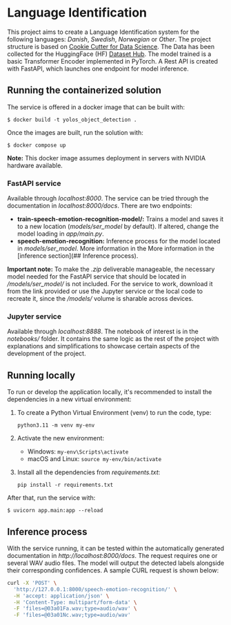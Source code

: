 # Language Identification

This project aims to create a Language Identification system for the following languages: *Danish*, *Swedish*, *Norwegian* or *Other*. The project structure is based on [Cookie Cutter for Data Science](https://drivendata.github.io/cookiecutter-data-science/). The Data has been collected for the HuggingFace (HF) [Dataset Hub](https://huggingface.co/datasets/strombergnlp/nordic_langid). The model trained is a basic Transformer Encoder implemented in PyTorch. A Rest API is created with FastAPI, which launches one endpoint for model inference.

## Running the containerized solution

The service is offered in a docker image that can be built with:

`$ docker build -t yolos_object_detection .`

Once the images are built, run the solution with:

`$ docker compose up`

**Note:** This docker image assumes deployment in servers with NVIDIA hardware available.

### FastAPI service

Available through *localhost:8000*. The service can be tried through the documentation in *localhost:8000/docs*. There are two endpoints:  
* **train-speech-emotion-recognition-model/:** Trains a model and saves it to a new location (*models/ser_model* by default). If altered, change the model loading in *app/main.py*.  
* **speech-emotion-recognition:** Inference process for the model located in *models/ser_model*. More information in the More information in the [inference section](## Inference process).

**Important note:** To make the *.zip* deliverable manageable, the necessary model needed for the FastAPI service that should be located in */models/ser_model/* is not included. For the service to work, download it from the link provided or use the Jupyter service or the local code to recreate it, since the */models/* volume is sharable across devices.

### Jupyter service

Available through *localhost:8888*. The notebook of interest is in the *notebooks/* folder. It contains the same logic as the rest of the project with explanations and simplifications to showcase certain aspects of the development of the project.

## Running locally

To run or develop the application locally, it's recommended to install the dependencies in a new virtual environment:

1. To create a Python Virtual Environment (venv) to run the code, type:

    ```python3.11 -m venv my-env```

2. Activate the new environment:
    * Windows: ```my-env\Scripts\activate```
    * macOS and Linux: ```source my-env/bin/activate``` 

3. Install all the dependencies from *requirements.txt*:

    ```pip install -r requirements.txt```

After that, run the service with:

`$ uvicorn app.main:app --reload`

## Inference process

With the service running, it can be tested within the automatically generated documentation in *http://localhost:8000/docs*. The request requires one or several WAV audio files. The model will output the detected labels alongside their corresponding confidences. A sample CURL request is shown below:

```bash
curl -X 'POST' \
  'http://127.0.0.1:8000/speech-emotion-recognition/' \
  -H 'accept: application/json' \
  -H 'Content-Type: multipart/form-data' \
  -F 'files=@03a01Fa.wav;type=audio/wav' \
  -F 'files=@03a01Nc.wav;type=audio/wav'
```


